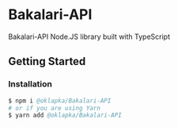# Bakalari-API
Bakalari-API Node.JS library built with TypeScript
## Getting Started

### Installation

```s
$ npm i @oklapka/Bakalari-API
# or if you are using Yarn
$ yarn add @oklapka/Bakalari-API
```